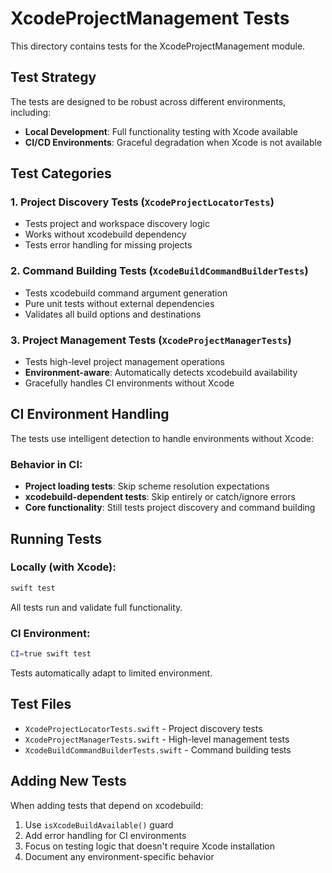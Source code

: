# XcodeProjectManagement Tests

This directory contains tests for the XcodeProjectManagement module.

## Test Strategy

The tests are designed to be robust across different environments, including:

- **Local Development**: Full functionality testing with Xcode available
- **CI/CD Environments**: Graceful degradation when Xcode is not available

## Test Categories

### 1. Project Discovery Tests (`XcodeProjectLocatorTests`)
- Tests project and workspace discovery logic
- Works without xcodebuild dependency
- Tests error handling for missing projects

### 2. Command Building Tests (`XcodeBuildCommandBuilderTests`) 
- Tests xcodebuild command argument generation
- Pure unit tests without external dependencies
- Validates all build options and destinations

### 3. Project Management Tests (`XcodeProjectManagerTests`)
- Tests high-level project management operations
- **Environment-aware**: Automatically detects xcodebuild availability
- Gracefully handles CI environments without Xcode

## CI Environment Handling

The tests use intelligent detection to handle environments without Xcode:


### Behavior in CI:
- **Project loading tests**: Skip scheme resolution expectations
- **xcodebuild-dependent tests**: Skip entirely or catch/ignore errors
- **Core functionality**: Still tests project discovery and command building

## Running Tests

### Locally (with Xcode):
```bash
swift test
```
All tests run and validate full functionality.

### CI Environment:
```bash
CI=true swift test
```
Tests automatically adapt to limited environment.

## Test Files

- `XcodeProjectLocatorTests.swift` - Project discovery tests
- `XcodeProjectManagerTests.swift` - High-level management tests  
- `XcodeBuildCommandBuilderTests.swift` - Command building tests

## Adding New Tests

When adding tests that depend on xcodebuild:

1. Use `isXcodeBuildAvailable()` guard
2. Add error handling for CI environments
3. Focus on testing logic that doesn't require Xcode installation
4. Document any environment-specific behavior